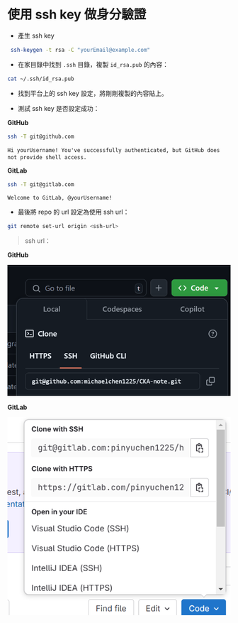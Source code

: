 # 使用 ssh key 做身分驗證

* 產生 ssh key

```bash
 ssh-keygen -t rsa -C "yourEmail@example.com"
```

* 在家目錄中找到 `.ssh` 目錄，複製 `id_rsa.pub` 的內容：

```bash
cat ~/.ssh/id_rsa.pub
```

* 找到平台上的 ssh key 設定，將剛剛複製的內容貼上。

* 測試 ssh key 是否設定成功：

**GitHub**

```bash
ssh -T git@github.com
```
```text
Hi yourUsername! You've successfully authenticated, but GitHub does not provide shell access.
```

**GitLab**

```bash
ssh -T git@gitlab.com
```
```text
Welcome to GitLab, @yourUsername!
```

* 最後將 repo 的 url 設定為使用 ssh url：

```bash
git remote set-url origin <ssh-url>
```

> ssh url：

**GitHub**

![alt text](image.png)

**GitLab**

![alt text](image-1.png)

